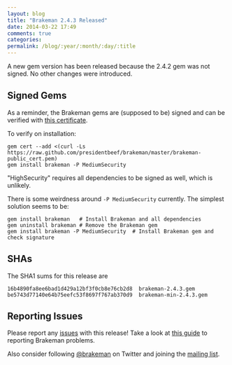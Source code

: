 ```yaml
---
layout: blog
title: "Brakeman 2.4.3 Released"
date: 2014-03-22 17:49
comments: true
categories:
permalink: /blog/:year/:month/:day/:title
---
```


A new gem version has been released because the 2.4.2 gem was not signed. No other changes were introduced.

## Signed Gems

As a reminder, the Brakeman gems are (supposed to be) signed and can be verified with [this certificate](https://github.com/presidentbeef/brakeman/blob/master/brakeman-public_cert.pem).

To verify on installation:

    gem cert --add <(curl -Ls https://raw.github.com/presidentbeef/brakeman/master/brakeman-public_cert.pem)
    gem install brakeman -P MediumSecurity

"HighSecurity" requires all dependencies to be signed as well, which is unlikely.

There is some weirdness around `-P MediumSecurity` currently. The simplest solution seems to be:

    gem install brakeman   # Install Brakeman and all dependencies
    gem uninstall brakeman # Remove the Brakeman gem
    gem install brakeman -P MediumSecurity  # Install Brakeman gem and check signature

## SHAs

The SHA1 sums for this release are

    16b4890fa8ee6bad1d429a12bf3f0cb8e76cb2d8  brakeman-2.4.3.gem
    be5743d77140e64b75eefc53f8697f767ab370d9  brakeman-min-2.4.3.gem 

## Reporting Issues

Please report any [issues](https://github.com/presidentbeef/brakeman/issues) with this release! Take a look at [this guide](https://github.com/presidentbeef/brakeman/wiki/How-to-Report-a-Brakeman-Issue) to reporting Brakeman problems.

Also consider following [@brakeman](https://twitter.com/brakeman) on Twitter and joining the [mailing list](http://brakemanscanner.org/contact/). 
